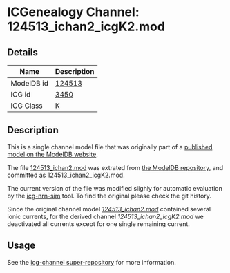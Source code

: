 # ICGenealogy Channel: 124513\_ichan2\_icgK2.mod

## Details

Name | Description
---- | -----------
ModelDB id | [124513](http://senselab.med.yale.edu/ModelDB/ShowModel.cshtml?model=124513)
ICG id | [3450](http://icg.neurotheory.ox.ac.uk/channels/1/3450)
ICG Class | [K](http://icg.neurotheory.ox.ac.uk/channels/1)

## Description

This is a single channel model file that was originally part of a [published model on the ModelDB website](http://senselab.med.yale.edu/mModelDB/ShowModel.cshtml?model=124513).


The file [124513\_ichan2.mod](124513_ichan2_icgK2.mod) was extrated from [the ModelDB repository](http://senselab.med.yale.edu/ModelDB/ShowModel.cshtml?model=124513), and committed as 124513\_ichan2\_icgK2.mod.

The current version of the file was modified slighly for automatic evaluation by the [icg-nrn-sim](https://github.com/icgenealogy/icg-nrn-sim) tool. To find the original please check the git history.

Since the original channel model *[124513\_ichan2.mod](http://senselab.med.yale.edu/ModelDB/ShowModel.cshtml?model=124513)* contained several ionic currents, for the derived channel *124513\_ichan2\_icgK2.mod* we deactivated all currents except for one single remaining current.


## Usage

See the [icg-channel super-repository](https://github.com/icgenealogy/icg-channels) for more information.